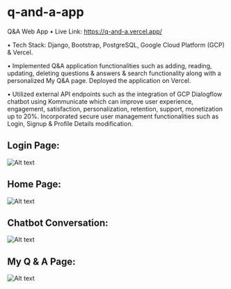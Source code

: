 # q-and-a-app

Q&A Web App • Live Link: https://q-and-a.vercel.app/

• Tech Stack: Django, Bootstrap, PostgreSQL, Google Cloud Platform (GCP) & Vercel.

• Implemented Q&A application functionalities such as adding, reading, updating, deleting questions & answers & search functionality along with a personalized My Q&A page. Deployed the application on Vercel.

• Utilized external API endpoints such as the integration of GCP Dialogflow chatbot using Kommunicate which can improve user experience, engagement, satisfaction, personalization, retention, support, monetization up to 20%. Incorporated secure user management functionalities such as Login, Signup & Profile Details modification.


## Login Page:

![Alt text](https://github.com/bbazwalt/q-and-a-app/blob/main/screenshots/login-page.png)

## Home Page:

![Alt text](https://github.com/bbazwalt/q-and-a-app/blob/main/screenshots/home-page.png)

## Chatbot Conversation:

![Alt text](https://github.com/bbazwalt/q-and-a-app/blob/main/screenshots/chatbot-conversation.png)

## My Q & A Page:

![Alt text](https://github.com/bbazwalt/q-and-a-app/blob/main/screenshots/my-q-and-a-page.png)
